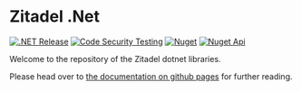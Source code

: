 # Zitadel .Net

[![.NET Release](https://github.com/zitadel/zitadel-net/actions/workflows/dotnet-release.yml/badge.svg)](https://github.com/zitadel/zitadel-net/actions/workflows/dotnet-release.yml)
[![Code Security Testing](https://github.com/zitadel/zitadel-net/actions/workflows/security-analysis.yml/badge.svg)](https://github.com/zitadel/zitadel-net/actions/workflows/security-analysis.yml)
[![Nuget](https://img.shields.io/nuget/v/Zitadel)](https://www.nuget.org/packages/Zitadel/)
[![Nuget Api](https://img.shields.io/nuget/v/Zitadel.Api)](https://www.nuget.org/packages/Zitadel.Api/)

Welcome to the repository of the Zitadel dotnet libraries.

Please head over to [the documentation on github pages](https://caos.github.io/zitadel-net/)
for further reading.
